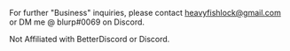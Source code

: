 For further "Business" inquiries, please contact heavyfishlock@gmail.com or DM me @ blurp#0069 on Discord.

Not Affiliated with BetterDiscord or Discord.
